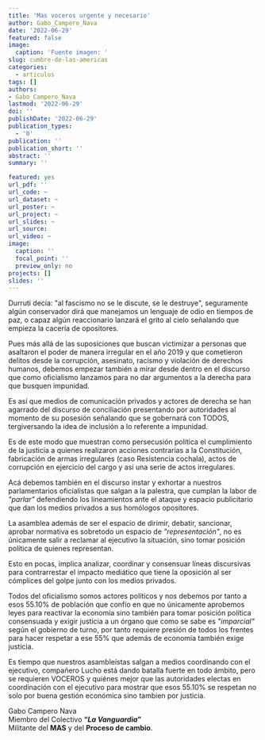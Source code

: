 ```yaml
---
title: 'Mas voceros urgente y necesario'
author: Gabo_Campero_Nava
date: '2022-06-29'
featured: false
image:
  caption: 'Fuente imagen: '
slug: cumbre-de-las-americas
categories:
  - articulos
tags: []
authors:
- Gabo_Campero_Nava
lastmod: '2022-06-29'
doi: ''
publishDate: '2022-06-29'
publication_types:
  - '0'
publication: ''
publication_short: ''
abstract: ''
summary: ''

featured: yes
url_pdf: ''
url_code: ~
url_dataset: ~
url_poster: ~
url_project: ~
url_slides: ~
url_source: 
url_video: ~
image:
  caption: ''
  focal_point: ''
  preview_only: no
projects: []
slides: ''
---
```


Durruti decía:  "al fascismo no se le discute, se le destruye", seguramente algún conservador dirá que manejamos un lenguaje de odio en tiempos de paz, o capaz algún reaccionario lanzará el grito al cielo señalando que empieza la cacería de  opositores.

Pues más allá de las suposiciones que buscan victimizar a personas que asaltaron el poder de manera irregular en el año 2019 y que cometieron delitos desde la corrupción, asesinato, racismo y violación de derechos humanos, debemos empezar también a mirar desde dentro en el discurso que como oficialismo lanzamos para no dar argumentos a la derecha para que busquen impunidad.

Es así que medios de comunicación privados y actores de derecha se han agarrado del discurso de conciliación presentando por autoridades al momento de su posesión señalando que se gobernará con TODOS, tergiversando la idea de inclusión a lo referente a impunidad.

Es de este modo que muestran como persecusión política el cumplimiento de la justicia a quienes realizaron acciones contrarias a la Constitución, fabricación de armas irregulares (caso Resistencia cochala), actos de corrupción en ejercicio del cargo y así una serie de actos irregulares.

Acá debemos también en el discurso instar y exhortar a nuestros parlamentarios oficialistas que salgan a la palestra, que cumplan la labor de *"parlar"* defendiendo los lineamientos ante el ataque y espacio publicitario que dan los medios privados a sus homólogos opositores.

La asamblea además de ser el espacio de dirimir, debatir, sancionar, aprobar normativa es sobretodo un espacio de *"representación"*, no es únicamente salir a reclamar al ejecutivo la situación, sino tomar posición política de quienes representan.

 Esto en pocas, implica analizar, coordinar y consensuar líneas discursivas para contrarrestar el impacto mediático que tiene la oposición al ser cómplices del golpe junto con los medios privados.

Todos del oficialismo somos actores políticos y nos debemos por tanto a esos 55.10% de población que confío en que no únicamente aprobemos leyes para reactivar la economía sino también para tomar posición política consensuada y exigir justicia a un órgano que como se sabe es *"imparcial"* según el gobierno de turno, por tanto requiere presión de todos los frentes para hacer respetar a ese 55% que además de economía también exige justicia.

Es tiempo que nuestros asambleístas salgan a medios coordinando con el ejecutivo, compañero Lucho está dando batalla fuerte en todo ámbito, pero se requieren VOCEROS y quiénes mejor que las autoridades electas en coordinación con el ejecutivo para mostrar que esos 55.10% se respetan no solo por buena gestión económica sino tambien por justicia.


Gabo Campero Nava<br>
Miembro del Colectivo **“*La Vanguardia*”**<br>
Militante del **MAS** y del **Proceso de cambio**.<br>
